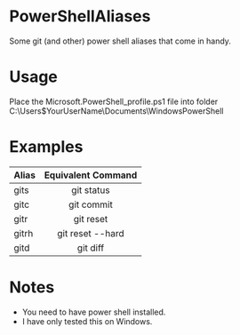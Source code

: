 # PowerShellAliases
Some git (and other) power shell aliases that come in handy.

# Usage
Place the Microsoft.PowerShell_profile.ps1 file into folder C:\Users\$YourUserName\Documents\WindowsPowerShell

# Examples

| Alias         | Equivalent Command    |
| ------------- |:---------------------:|
| gits          | git status            |
| gitc          | git commit            |
| gitr          | git reset             |
| gitrh         | git reset --hard      |
| gitd          | git diff              |

# Notes

* You need to have power shell installed.
* I have only tested this on Windows.
